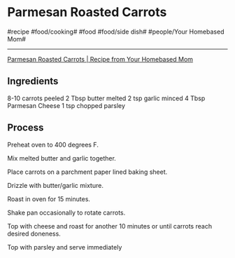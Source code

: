 # Parmesan Roasted Carrots
#recipe #food/cooking# #food #food/side dish# #people/Your Homebased Mom#
- - - -
[Parmesan Roasted Carrots | Recipe from Your Homebased Mom](https://www.yourhomebasedmom.com/parmesan-roasted-carrots/)

## Ingredients
8-10 carrots peeled
2 Tbsp butter melted
2 tsp garlic minced
4 Tbsp Parmesan Cheese
1 tsp chopped parsley

## Process
Preheat oven to 400 degrees F.

Mix melted butter and garlic together.

Place carrots on a parchment paper lined baking sheet.

Drizzle with butter/garlic mixture.

Roast in oven for 15 minutes.

Shake pan occasionally to rotate carrots.

Top with cheese and roast for another 10 minutes or until carrots reach desired doneness.

Top with parsley and serve immediately